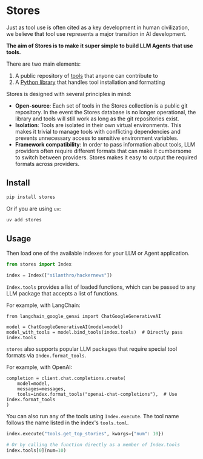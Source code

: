 # Stores

Just as tool use is often cited as a key development in human civilization, we believe that tool use represents a major transition in AI development.

**The aim of Stores is to make it super simple to build LLM Agents that use tools.**

There are two main elements:
1. A public repository of [tools](/) that anyone can contribute to
2. A [Python library](https://github.com/silanthro/stores) that handles tool installation and formatting

Stores is designed with several principles in mind:
- **Open-source**: Each set of tools in the Stores collection is a public git repository. In the event the Stores database is no longer operational, the library and tools will still work as long as the git repositories exist.
- **Isolation**: Tools are isolated in their own virtual environments. This makes it trivial to manage tools with conflicting dependencies and prevents unnecessary access to sensitive environment variables.
- **Framework compatibility**: In order to pass information about tools, LLM providers often require different formats that can make it cumbersome to switch between providers. Stores makes it easy to output the required formats across providers.

## Install

```sh
pip install stores
```

Or if you are using `uv`:

```sh
uv add stores
```

## Usage

Then load one of the available indexes for your LLM or Agent application.

```python
from stores import Index

index = Index(["silanthro/hackernews"])
```

`Index.tools` provides a list of loaded functions, which can be passed to
any LLM package that accepts a list of functions.

For example, with LangChain:

```python{4}
from langchain_google_genai import ChatGoogleGenerativeAI

model = ChatGoogleGenerativeAI(model=model)
model_with_tools = model.bind_tools(index.tools)  # Directly pass index.tools
```


`stores` also supports popular LLM packages that require special tool formats via `Index.format_tools`.

For example, with OpenAI:

```python{4}
completion = client.chat.completions.create(
    model=model,
    messages=messages,
    tools=index.format_tools("openai-chat-completions"),  # Use Index.format_tools
)
```

You can also run any of the tools using `Index.execute`.
The tool name follows the name listed in the index's `tools.toml`.

```python
index.execute("tools.get_top_stories", kwargs={"num": 10})

# Or by calling the function directly as a member of Index.tools
index.tools[0](num=10)
```
